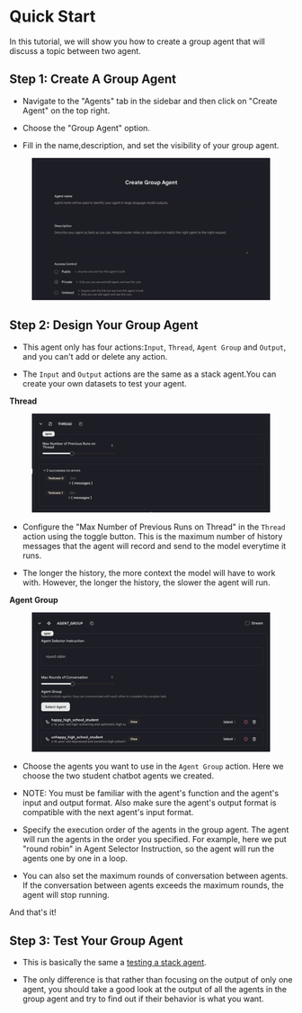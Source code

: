 # Quick Start

In this tutorial, we will show you how to create a group agent that will discuss a topic between two agent.

## Step 1: Create A Group Agent

* Navigate to the "Agents" tab in the sidebar and then click on "Create Agent" on the top right.

* Choose the "Group Agent" option.

* Fill in the name,description, and set the visibility of your group agent.

<figure><img src="../../../images/group-1.png"></figure>


## Step 2: Design Your Group Agent

* This agent only has four actions:`Input`, `Thread`, `Agent Group` and `Output`, and you can't add or delete any action.

* The `Input` and `Output` actions are the same as a stack agent.You can create your own datasets to test your agent.

**Thread**

<figure><img src="../../../images/group-2.png"></figure>

* Configure the "Max Number of Previous Runs on Thread" in the `Thread` action using the toggle button. This is the maximum number of history messages that the agent will record and send to the model everytime it runs.

* The longer the history, the more context the model will have to work with. However, the longer the history, the slower the agent will run. 
  
**Agent Group**

<figure><img src="../../../images/group-3.png"></figure>

* Choose the agents you want to use in the `Agent Group` action. Here we choose the two student chatbot agents we created.

* NOTE: You must be familiar with the agent's function and the agent's input and output format. Also make sure the agent's output format is compatible with the next agent's input format.
  
* Specify the execution order of the agents in the group agent. The agent will run the agents in the order you specified. For example, here we put "round robin" in Agent Selector Instruction, so the agent will run the agents one by one in a loop.

* You can also set the maximum rounds of conversation between agents. If the conversation between agents exceeds the maximum rounds, the agent will stop running.

And that's it!

## Step 3: Test Your Group Agent

* This is basically the same a [testing a stack agent](../../test-your-agent/overview.md). 
  
* The only difference is that rather than focusing on the output of only one agent, you should take a good look at the output of all the agents in the group agent and try to find out if their behavior is what you want.



